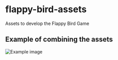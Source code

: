 # flappy-bird-assets

Assets to develop the Flappy Bird Game

## Example of combining the assets

![Example image](screenshot.png)
